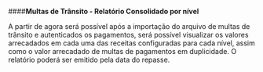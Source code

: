 ####**Multas de Trânsito - Relatório Consolidado por nível**

A partir de agora será possível após a  importação   do   arquivo   de   multas   de   trânsito   e   autenticados   os  pagamentos,   será  possível   visualizar   os   valores   arrecadados   em   cada   uma   das   receitas   configuradas   para   cada  nível,   assim   como   o   valor   arrecadado   de   multas   de   pagamentos   em   duplicidade.   O   relatório  poderá   ser   emitido   pela   data   do   repasse.
